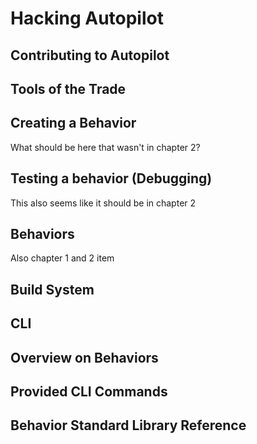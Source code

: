 # Hacking Autopilot
## Contributing to Autopilot
## Tools of the Trade
## Creating a Behavior
What should be here that wasn't in chapter 2?
## Testing a behavior (Debugging)
This also seems like it should be in chapter 2
## Behaviors
Also chapter 1 and 2 item
## Build System
## CLI
## Overview on Behaviors
## Provided CLI Commands
## Behavior Standard Library Reference